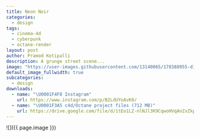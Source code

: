 ```yaml
---
title: Neon Noir
categories:
  - design
tags:
  - cinema-4d
  - cyberpunk
  - octane-render
layout: post
author: Pramod Kotipalli
description: A grunge street scene...
image: "https://user-images.githubusercontent.com/13140065/178388955-d15343fc-1a8e-4c84-a2de-c327fd85c00a.png"
default_image_fullwidth: true
subcategories:
  - design
downloads:
  - name: "\U0001F4F8 Instagram"
    url: https://www.instagram.com/p/B2LdUYoAvK0/
  - name: "\U0001F3A5 c4d/Octane project files (712 MB)"
    url: https://drive.google.com/file/d/1tEo1LZ-nlNJl3K9CqwoHVqAnZvZkpnyl/view?usp=sharing
---
```


![]({{ page.image }})
